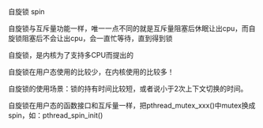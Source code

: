 自旋锁 spin

自旋锁与互斥量功能一样，唯一一点不同的就是互斥量阻塞后休眠让出cpu，而自旋锁阻塞后不会让出cpu，会一直忙等待，直到得到锁

自旋锁，是内核为了支持多CPU而提出的

自旋锁在用户态使用的比较少，在内核使用的比较多！

自旋锁的使用场景：锁的持有时间比较短，或者说小于2次上下文切换的时间。

自旋锁在用户态的函数接口和互斥量一样，把pthread_mutex_xxx()中mutex换成spin，如：pthread_spin_init()
